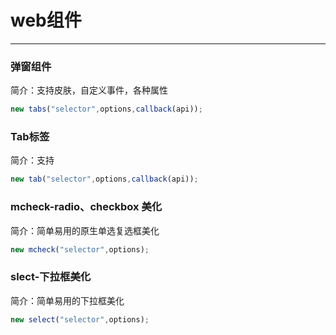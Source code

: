 # web组件
---

### 弹窗组件
简介：支持皮肤，自定义事件，各种属性
```javascript
new tabs("selector",options,callback(api));
```

### Tab标签
简介：支持
```javascript
new tab("selector",options,callback(api));
```

### mcheck-radio、checkbox 美化
简介：简单易用的原生单选复选框美化
```javascript
new mcheck("selector",options);
```

### slect-下拉框美化
简介：简单易用的下拉框美化
```javascript
new select("selector",options);
```



